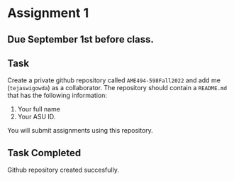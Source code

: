 # Assignment 1

## Due September 1st before class. 

## Task

Create a private github repository called `AME494-598Fall2022` and add me
(`tejaswigowda`) as
a collaborator. The repository should contain a `README.md` that has the
following information:

1. Your full name
2. Your ASU ID.

You will submit assignments using this repository. 

## Task Completed

Github repository created succesfully.
